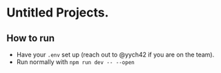 # Untitled Projects.

## How to run
- Have your `.env` set up (reach out to @yych42 if you are on the team).
- Run normally with `npm run dev -- --open`
